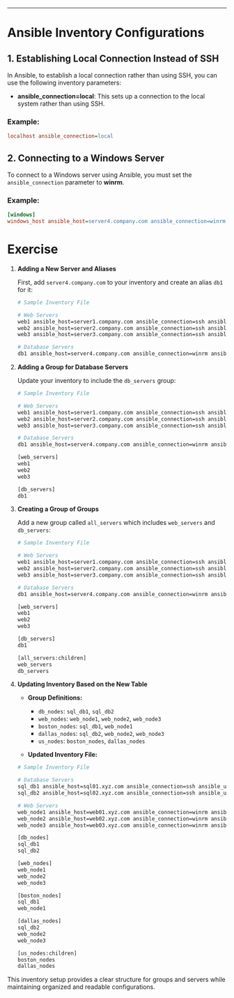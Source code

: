 
---

# Ansible Inventory Configurations

## 1. Establishing Local Connection Instead of SSH
In Ansible, to establish a local connection rather than using SSH, you can use the following inventory parameters:
- **ansible_connection=local**: This sets up a connection to the local system rather than using SSH.

### Example:
```ini
localhost ansible_connection=local
```

## 2. Connecting to a Windows Server
To connect to a Windows server using Ansible, you must set the `ansible_connection` parameter to **winrm**.

### Example:
```ini
[windows]
windows_host ansible_host=server4.company.com ansible_connection=winrm ansible_user=administrator ansible_password=Dbp@ss123!
```
# Exercise 

1. **Adding a New Server and Aliases**

   First, add `server4.company.com` to your inventory and create an alias `db1` for it:

   ```bash
   # Sample Inventory File

   # Web Servers
   web1 ansible_host=server1.company.com ansible_connection=ssh ansible_user=root ansible_ssh_pass=Password123!
   web2 ansible_host=server2.company.com ansible_connection=ssh ansible_user=root ansible_ssh_pass=Password123!
   web3 ansible_host=server3.company.com ansible_connection=ssh ansible_user=root ansible_ssh_pass=Password123!

   # Database Servers
   db1 ansible_host=server4.company.com ansible_connection=winrm ansible_user=administrator ansible_password=Dbp@ss123!
   ```

2. **Adding a Group for Database Servers**

   Update your inventory to include the `db_servers` group:

   ```bash
   # Sample Inventory File

   # Web Servers
   web1 ansible_host=server1.company.com ansible_connection=ssh ansible_user=root ansible_ssh_pass=Password123!
   web2 ansible_host=server2.company.com ansible_connection=ssh ansible_user=root ansible_ssh_pass=Password123!
   web3 ansible_host=server3.company.com ansible_connection=ssh ansible_user=root ansible_ssh_pass=Password123!

   # Database Servers
   db1 ansible_host=server4.company.com ansible_connection=winrm ansible_user=administrator ansible_password=Dbp@ss123!

   [web_servers]
   web1
   web2
   web3

   [db_servers]
   db1
   ```

3. **Creating a Group of Groups**

   Add a new group called `all_servers` which includes `web_servers` and `db_servers`:

   ```bash
   # Sample Inventory File

   # Web Servers
   web1 ansible_host=server1.company.com ansible_connection=ssh ansible_user=root ansible_ssh_pass=Password123!
   web2 ansible_host=server2.company.com ansible_connection=ssh ansible_user=root ansible_ssh_pass=Password123!
   web3 ansible_host=server3.company.com ansible_connection=ssh ansible_user=root ansible_ssh_pass=Password123!

   # Database Servers
   db1 ansible_host=server4.company.com ansible_connection=winrm ansible_user=administrator ansible_password=Dbp@ss123!

   [web_servers]
   web1
   web2
   web3

   [db_servers]
   db1

   [all_servers:children]
   web_servers
   db_servers
   ```

4. **Updating Inventory Based on the New Table**

   - **Group Definitions:**
     - `db_nodes`: `sql_db1`, `sql_db2`
     - `web_nodes`: `web_node1`, `web_node2`, `web_node3`
     - `boston_nodes`: `sql_db1`, `web_node1`
     - `dallas_nodes`: `sql_db2`, `web_node2`, `web_node3`
     - `us_nodes`: `boston_nodes`, `dallas_nodes`

   - **Updated Inventory File:**

   ```bash
   # Sample Inventory File

   # Database Servers
   sql_db1 ansible_host=sql01.xyz.com ansible_connection=ssh ansible_user=root ansible_ssh_pass=Lin$Pass
   sql_db2 ansible_host=sql02.xyz.com ansible_connection=ssh ansible_user=root ansible_ssh_pass=Lin$Pass

   # Web Servers
   web_node1 ansible_host=web01.xyz.com ansible_connection=winrm ansible_user=administrator ansible_password=Win$Pass
   web_node2 ansible_host=web02.xyz.com ansible_connection=winrm ansible_user=administrator ansible_password=Win$Pass
   web_node3 ansible_host=web03.xyz.com ansible_connection=winrm ansible_user=administrator ansible_password=Win$Pass

   [db_nodes]
   sql_db1
   sql_db2

   [web_nodes]
   web_node1
   web_node2
   web_node3

   [boston_nodes]
   sql_db1
   web_node1

   [dallas_nodes]
   sql_db2
   web_node2
   web_node3

   [us_nodes:children]
   boston_nodes
   dallas_nodes
   ```

This inventory setup provides a clear structure for groups and servers while maintaining organized and readable configurations.

